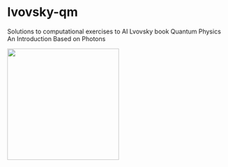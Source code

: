 # lvovsky-qm
Solutions to computational exercises to AI Lvovsky book Quantum Physics An Introduction Based on Photons

<img src="https://github.com/stillonearth/lvovsky-qm/assets/97428129/95f3ae9a-7b22-4033-ac8c-ffaa96ecda7e" height="256" />
